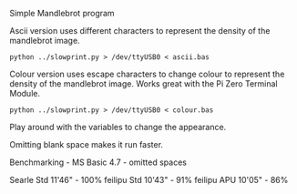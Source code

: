 Simple Mandlebrot program

Ascii version uses different characters to represent the density of the mandlebrot image.

`python ../slowprint.py > /dev/ttyUSB0 < ascii.bas`

Colour version uses escape characters to change colour to represent the density of the mandlebrot image.  Works great with the Pi Zero Terminal Module.

`python ../slowprint.py > /dev/ttyUSB0 < colour.bas`

Play around with the variables to change the appearance.

Omitting blank space makes it run faster.

Benchmarking - MS Basic 4.7 - omitted spaces

Searle  Std 11'46"  - 100%
feilipu Std 10'43"  -  91%
feilipu APU 10'05"  -  86%
